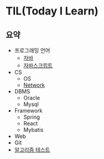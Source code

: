 # TIL(Today I Learn)

## 요약    
  - 프로그래밍 언어
    - [자바](https://github.com/KIM-KYOUNG-OH/TIL/tree/master/Programming-Language/Java)  
    - [자바스크립트](https://github.com/KIM-KYOUNG-OH/TIL/tree/master/Programming-Language/JavaScript)
  - CS  
    - OS
    - [Network](https://github.com/KIM-KYOUNG-OH/TIL/tree/master/CS/Network)
  - DBMS
    - Oracle  
    - Mysql  
  - Framework
    - Spring  
    - React
    - Mybatis  
  - Web  
  - Git
  - [알고리즘 테스트](https://github.com/KIM-KYOUNG-OH/TIL/tree/master/Algorithm)  

  
